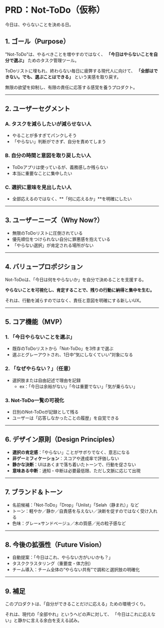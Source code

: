 # PRD：Not-ToDo（仮称）
今日は、やらないことを決める日。

## 1. ゴール（Purpose）
"Not-ToDo"は、やるべきことを増やすのではなく、 **「今日はやらないことを自分で選ぶ」** ためのタスク管理ツール。

ToDoリストに埋もれ、終わらない毎日に疲弊する現代人に向けて、
 **「全部はできない。でも、選ぶことはできる」** という実感を取り戻す。

無限の欲望を抑制し、有限の責任に応答する感覚を養うプロダクト。

---

## 2. ユーザーセグメント

### A. タスクを減らしたいが減らせない人
- やることが多すぎてパンクしそう
- 「やらない」判断ができず、自分を責めてしまう

### B. 自分の時間と意図を取り戻したい人
- ToDoアプリは使っているが、義務感しか残らない
- 本当に重要なことに集中したい

### C. 選択に意味を見出したい人
- 全部応えるのではなく、**「何に応えるか」**を明確にしたい

---

## 3. ユーザーニーズ（Why Now?）

- 無限のToDoリストに圧倒されている
- 優先順位をつけられない自分に罪悪感を抱えている
- 「やらない選択」が肯定される場所がない

---

## 4. バリュープロポジション

Not-ToDoは、「今日は何をやらないか」を自分で決めることを支援する。

**やらないことを可視化し、肯定することで、残りの行動に納得と集中を生む。**

それは、行動を減らすのではなく、責任と意図を明確にする新しいUX。

---

## 5. コア機能（MVP）

### 1. 「今日やらないことを選ぶ」
- 既存のToDoリストから「Not-ToDo」を3件まで選ぶ
- 選ぶとグレーアウトされ、1日中“気にしなくていい”対象になる

### 2. 「なぜやらない？」（任意）
- 選択肢または自由記述で理由を記録
  - ex：「今日は余裕がない」「今は重要でない」「気が乗らない」

### 3. Not-ToDo一覧の可視化
- 日別のNot-ToDoが記録として残る
- ユーザーは「応答しなかったことの履歴」を自覚できる

---

## 6. デザイン原則（Design Principles）

- **選択の肯定感**：「やらない」ことがサボりでなく、意志になる
- **非ゲーミフィケーション**：スコアや達成率で評価しない
- **静かな決断**：UIはあくまで落ち着いたトーンで、行動を促さない
- **意味ある中断**：通知・中断は必要最低限、ただし文脈に応じて出現

---

## 7. ブランド＆トーン

- 名前候補：「Not-ToDo」「Drop」「Unlist」「Selah（静まれ）」など
- トーン：軽やか／静か／自責感を与えない／決断を促すのではなく受け入れる
- 色味：グレー×サンドベージュ／木の質感／光の粒子感など

---

## 8. 今後の拡張性（Future Vision）

- 自動提案：「今日はこれ、やらない方がいいかも？」
- タスククラスタリング（重要度・体力別）
- チーム導入：チーム全体の“やらない共有”で調和と選択肢の明確化

---

## 9. 補足

このプロダクトは、「自分ができることだけに応える」ための環境づくり。

それは、現代の「全部やれ」というヘビの声に対して、
「今日はこれに応えない」と静かに言える余白を支える試み。
